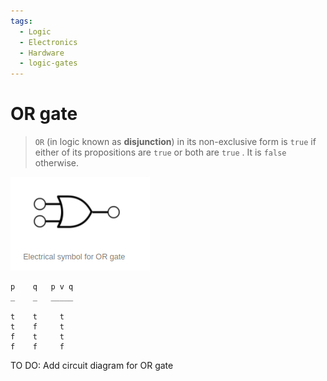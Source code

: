 ```yaml
---
tags:
  - Logic
  - Electronics
  - Hardware
  - logic-gates
---
```


# OR gate

 > `OR` (in logic known as **disjunction**) in its non-exclusive form is `true` if either of its propositions are `true` or both are `true` . It is `false` otherwise.

![Pasted image 20220319173819.png](../../img/Pasted_image_20220319173819.png)

````
p    q   p v q
_    _   _____

t    t     t     
t    f     t     
f    t     t     
f    f     f        
````

TO DO: Add circuit diagram for OR gate
